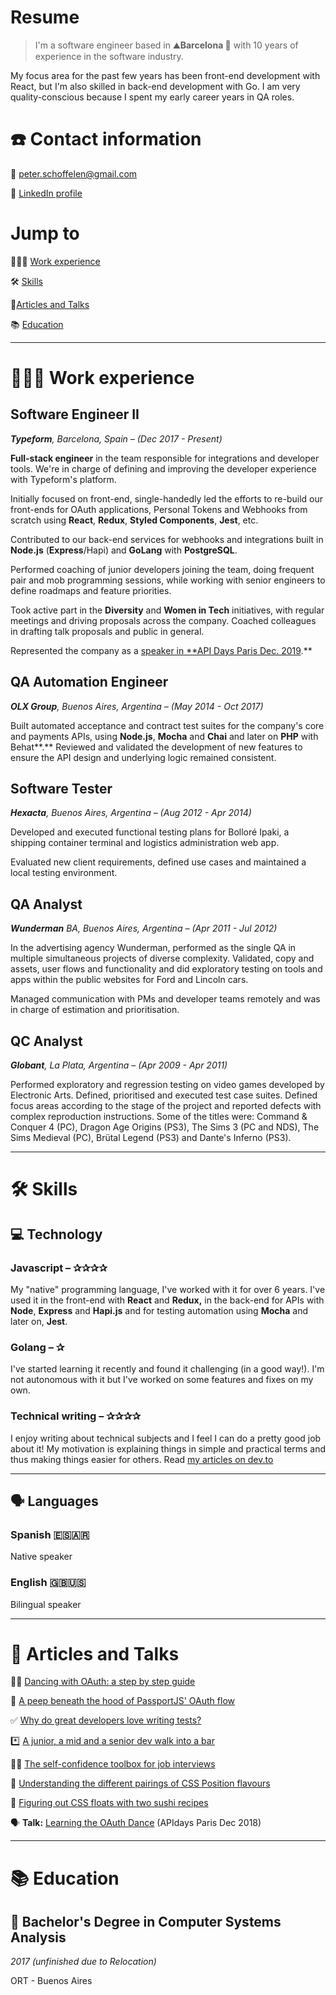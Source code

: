 # Resume

> I'm a software engineer based in ⛰**Barcelona 🌊** with 10 years of experience in the software industry. 

My focus area for the past few years has been front-end development with React, but I'm also skilled in back-end development with Go. I am very quality-conscious because I spent my early career years in QA roles.

# ☎️ Contact information

📧 [p](mailto:anabellaspinelli@gmail.com)eter.schoffelen@gmail.com 

🔗 [LinkedIn profile](https://www.linkedin.com/in/anabellaspinelli/)

# Jump to

👩🏻‍💻 [Work experience](https://www.notion.so/anabelli/Anabella-Spinelli-a42a2aaf9a434729b442165ff531d2d8#f243961fe3e34e98b8ca3c868d2d7b32)

🛠 [Skills](https://www.notion.so/anabelli/Anabella-Spinelli-a42a2aaf9a434729b442165ff531d2d8#0c3e0f7e31f74f2cbde3a532b375ae55)

📜[Articles and Talks](https://www.notion.so/anabelli/Anabella-Spinelli-a42a2aaf9a434729b442165ff531d2d8#57e1e0152d6b4180bb23ec5ede15f290)

📚 [Education](https://www.notion.so/anabelli/Anabella-Spinelli-a42a2aaf9a434729b442165ff531d2d8#57e1e0152d6b4180bb23ec5ede15f290)

---

# **👩🏻‍💻** Work experience

## **Software Engineer II**

***Typeform**, Barcelona, Spain – (Dec 2017 - Present)*

**Full-stack engineer** in the team responsible for integrations and developer tools. We're in charge of defining and improving the developer experience with Typeform's platform.

Initially focused on front-end, single-handedly led the efforts to re-build our front-ends for OAuth applications, Personal Tokens and Webhooks from scratch using **React**, **Redux**, **Styled Components**, **Jest**, etc. 

Contributed to our back-end services for webhooks and integrations built in **Node.js** (**Express**/Hapi) and **GoLang** with **PostgreSQL**.

Performed coaching of junior developers joining the team, doing frequent pair and mob programming sessions, while working with senior engineers to define roadmaps and feature priorities. 

Took active part in the **Diversity** and **Women in Tech** initiatives, with regular meetings and driving proposals across the company. Coached colleagues in drafting talk proposals and public in general.

Represented the company as a [speaker in **API Days Paris Dec. 2019](https://www.youtube.com/watch?v=ec2NBIoaUCM).**

## QA Automation Engineer

***OLX Group**, Buenos Aires, Argentina – (May 2014 - Oct 2017)*

Built automated acceptance and contract test suites for the company's core and payments APIs, using **Node.js**, **Mocha** and **Chai** and later on **PHP** with Behat**.** Reviewed and validated the development of new features to ensure the API design and underlying logic remained consistent.

## Software Tester

***Hexacta**, Buenos Aires, Argentina – (Aug 2012 - Apr 2014)*

Developed and executed functional testing plans for Bolloré Ipaki, a shipping container terminal and logistics administration web app. 

Evaluated new client requirements, defined use cases and maintained a local testing environment.

## **QA Analyst**

***Wunderman** BA, Buenos Aires, Argentina – (Apr 2011 - Jul 2012)*

In the advertising agency Wunderman, performed as the single QA in multiple simultaneous projects of diverse complexity. Validated, copy and assets, user flows and functionality and did exploratory testing on tools and apps within the public websites for Ford and Lincoln cars. 

Managed communication with PMs and developer teams remotely and was in charge of estimation and prioritisation.

## **QC Analyst**

***Globant**, La Plata, Argentina – (Apr 2009 - Apr 2011)*

Performed exploratory and regression testing on video games developed by Electronic Arts. Defined, prioritised and executed test case suites. Defined focus areas according to the stage of the project and reported defects with complex reproduction instructions. Some of the titles were: Command & Conquer 4 (PC), Dragon Age Origins (PS3), The Sims 3 (PC and NDS), The Sims Medieval (PC), Brütal Legend (PS3) and Dante's Inferno (PS3).

---

# 🛠 Skills

## 💻 Technology

### Javascript – ✰✰✰✰

My "native" programming language, I've worked with it for over 6 years. I've used it in the front-end with **React** and **Redux,** in the back-end for APIs with **Node**, **Express** and **Hapi.js** and for testing automation using **Mocha** and later on, **Jest**.

### Golang – ✰

I've started learning it recently and found it challenging (in a good way!). I'm not autonomous with it but I've worked on some features and fixes on my own.

### Technical writing – ✰✰✰✰

I enjoy writing about technical subjects and I feel I can do a pretty good job about it! My motivation is explaining things in simple and practical terms and thus making things easier for others. Read [my articles on dev.to](https://dev.to/anabella)

---

## 🗣 Languages

### Spanish 🇪🇸🇦🇷

Native speaker 

### English 🇬🇧🇺🇸

Bilingual speaker 

---

# 📜 Articles and Talks

💃🏻 [Dancing with OAuth: a step by step guide](https://dev.to/anabella/dancing-with-oauth-emp)

🔀 [A peep beneath the hood of PassportJS' OAuth flow](https://dev.to/anabella/a-peep-beneath-the-hood-of-passportjs-oauth-flow-eb5)

✅ [Why do great developers love writing tests?](https://dev.to/anabella/why-do-great-developers-love-writing-tests-1o6j)

*️⃣ [A junior, a mid and a senior dev walk into a bar](https://dev.to/anabella/a-junior-a-mid-and-a-senior-dev-walk-into-a-bar-414f)

✊🏽 [The self-confidence toolbox for job interviews](https://dev.to/typeform/the-self-confidence-toolbox-for-job-interviews-4k3j)

🍛 [Understanding the different pairings of CSS Position flavours](https://dev.to/anabella/understanding-the-different-pairings-of-css-position-flavours-5855)

🍱 [Figuring out CSS floats with two sushi recipes](https://dev.to/anabella/figuring-out-css-floats-with-sushi-recipes-2c5o)

🗣 **Talk:** [Learning the OAuth Dance](https://www.youtube.com/watch?v=ec2NBIoaUCM&t=1s) (APIdays Paris Dec 2018)

---

# 📚 Education

## 👾 **Bachelor's Degree in Computer Systems Analysis**

*2017 (unfinished due to Relocation)*

ORT - Buenos Aires